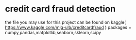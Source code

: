 # credit card fraud detection

the file you may use for this project can be found on kaggle( https://www.kaggle.com/mlg-ulb/creditcardfraud )
packages = numpy,pandas,matplotlib,seaborn,sklearn,scipy
